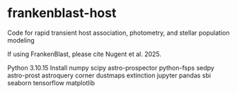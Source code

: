# frankenblast-host
Code for rapid transient host association, photometry, and stellar population modeling

If using FrankenBlast, please cite Nugent et al. 2025.

Python 3.10.15
Install
numpy
scipy
astro-prospector
python-fsps
sedpy
astro-prost
astroquery
corner
dustmaps
extinction
jupyter
pandas
sbi
seaborn
tensorflow
matplotlib
